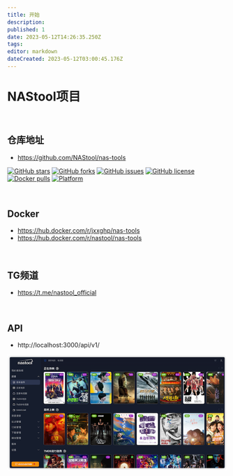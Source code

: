 ```yaml
---
title: 开始
description: 
published: 1
date: 2023-05-12T14:26:35.250Z
tags: 
editor: markdown
dateCreated: 2023-05-12T03:00:45.176Z
---
```


# NAStool项目
</br>

## 仓库地址
*  https://github.com/NAStool/nas-tools

[![GitHub stars](https://img.shields.io/github/stars/NAStool/nas-tools?style=for-the-badge)](https://github.com/NAStool/nas-tools/stargazers) [![GitHub forks](https://img.shields.io/github/forks/NAStool/nas-tools?style=for-the-badge)](https://github.com/NAStool/nas-tools/network/members) [![GitHub issues](https://img.shields.io/github/issues/NAStool/nas-tools?style=for-the-badge)](https://github.com/NAStool/nas-tools/issues) [![GitHub license](https://img.shields.io/github/license/NAStool/nas-tools?style=for-the-badge)](https://github.com/NAStool/nas-tools/blob/master/LICENSE.md) [![Docker pulls](https://img.shields.io/docker/pulls/jxxghp/nas-tools?style=for-the-badge)](https://hub.docker.com/r/jxxghp/nas-tools) [![Platform](https://img.shields.io/badge/platform-amd64/arm64-pink?style=for-the-badge)](https://hub.docker.com/r/jxxghp/nas-tools)

</br>

## Docker
*  https://hub.docker.com/r/jxxghp/nas-tools
*  https://hub.docker.com/r/nastool/nas-tools
</br>

## TG频道
*  https://t.me/nastool_official
</br>

## API
*  http://localhost:3000/api/v1/


![nastool.png](/images/nastool.png)
